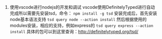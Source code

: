 1. 使用vscode进行nodejs的开发和调试
vscode使用DefinitelyTyped进行自动完成所以需要先安装tsd，命令：
``
npm install -g tsd
``
安装完成后，首先安装node基本语法支持
``
tsd query node --action install
``
然后根据使用的modules安装，相应的支持，例如express的
``
tsd query express --action install
``
具体的包可以到这里查询：http://definitelytyped.org/tsd/
